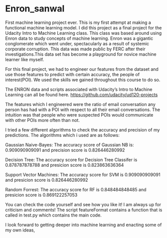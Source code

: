# Enron_sanwal
First machine learning project ever. 
This is my first attempt at making a functional machine learning model. I did this project as a final project for the Udacity Intro to Machine Learning class. This class was based around using Enron data to study concepts of machine learning. Enron was a gigantic conglomerate which went under, spectacularly as a result of systemic corporate corruption. This data was made public by FERC after their investigations.This data set has become a playground for novice machine learner like myself. 

For this final project, we had to engineer our features from the dataset and use those features to predict with certain accuracy, the people of interest(POI). We used the skills we gained throughout this course to do so.

The ENRON data and scripts associated with Udacity’s Intro to Machine Learning can all be found here.
https://github.com/udacity/ud120-projects

The features which I engineered were the ratio of email conversation any person has had with a POI with respect to all their email conversations. The intuition was that people who were suspected POIs would communicate with other POIs more often than not. 

I tried a few different algorithms to check the accuracy and precision of my predictions. The algorithms which i used are as follows:

Gaussian Naive-Bayes:
  The accuracy score of Gaussian NB is:  0.909090909091 and precision score is 0.826446280992

Decision Tree:
  The accuracy score for Decision Tree Classifer is 0.878787878788 and presicion score is  0.823863636364

Support Vector Machines: 
  The accuracy score for SVM is 0.909090909091 and presicion score is  0.826446280992

Random Forrest:
  The accuracy score for RF is 0.848484848485 and presicion score is  0.869122257053
  
  
You can check the code yourself and see how you like it! I am always up for criticism and comments! The script featureFormat contains a function that is called in test.py which contains the main code. 

I look forward to getting deeper into machine learning and enacting some of my own ideas, 




